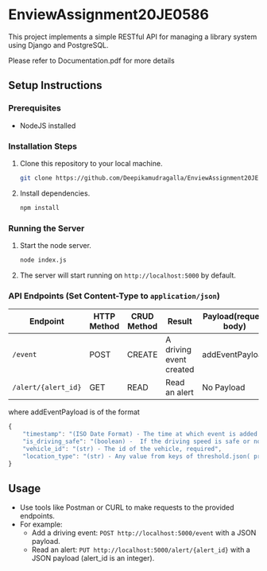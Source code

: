 # EnviewAssignment20JE0586

This project implements a simple RESTful API for managing a library system using Django and PostgreSQL.

Please refer to Documentation.pdf for more details

## Setup Instructions

### Prerequisites

- NodeJS installed

### Installation Steps

1. Clone this repository to your local machine.

   ```bash
   git clone https://github.com/Deepikamudragalla/EnviewAssignment20JE0586
   ```


2. Install dependencies.

   ```powershell
   npm install 
   ```

### Running the Server

1. Start the node server.

   ```bash
   node index.js
   ```

2. The server will start running on `http://localhost:5000` by default.

### API Endpoints (Set Content-Type to `application/json`)

| Endpoint            | HTTP Method | CRUD Method | Result                | Payload(request body)                        |
| ------------------- | ----------- | ----------- | --------------------- | -------------------------------------------- |
| `/event`            | POST        | CREATE      | A driving event created| addEventPayload                                   |
| `/alert/{alert_id}` | GET         | READ        | Read an alert     | No Payload                                |


where addEventPayload is of the format
```javascript
{
    "timestamp": "(ISO Date Format) - The time at which event is added.,required",
    "is_driving_safe": "(boolean) -  If the driving speed is safe or not, required",
    "vehicle_id": "(str) - The id of the vehicle, required",
    "location_type": "(str) - Any value from keys of threshold.json( presently highway, residential, commercial, city_center. More values may be added in the future by adding required key value pair in thresholds.json.) ",
}
```

## Usage

- Use tools like Postman or CURL to make requests to the provided endpoints.
- For example:
  - Add a driving event: `POST http://localhost:5000/event` with a JSON payload.
  - Read an alert: `PUT http://localhost:5000/alert/{alert_id}` with a JSON payload (alert_id is an 
    integer).
